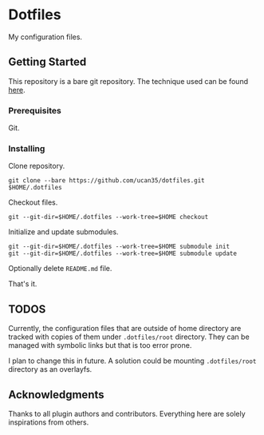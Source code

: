 # Dotfiles

My configuration files.

## Getting Started

This repository is a bare git repository. The technique used can be found [here](https://www.atlassian.com/git/tutorials/dotfiles).

### Prerequisites

Git.

### Installing

Clone repository.
```
git clone --bare https://github.com/ucan35/dotfiles.git $HOME/.dotfiles 
```

Checkout files.
```
git --git-dir=$HOME/.dotfiles --work-tree=$HOME checkout
```

Initialize and update submodules.
```
git --git-dir=$HOME/.dotfiles --work-tree=$HOME submodule init
git --git-dir=$HOME/.dotfiles --work-tree=$HOME submodule update
```

Optionally delete `README.md` file.

That's it.

## TODOS

Currently, the configuration files that are outside of home directory are tracked with copies of them under `.dotfiles/root` directory.
They can be managed with symbolic links but that is too error prone. 

I plan to change this in future. A solution could be mounting `.dotfiles/root` directory as an overlayfs.

## Acknowledgments

Thanks to all plugin authors and contributors. Everything here are solely inspirations from others.
